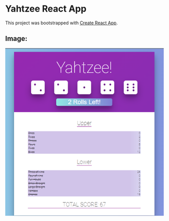 # Yahtzee React App

This project was bootstrapped with [Create React App](https://github.com/facebook/create-react-app).

## Image:
![Yahtzee](yahtzee2.png)


